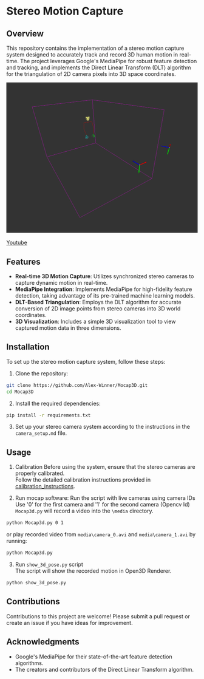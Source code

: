# Stereo Motion Capture

## Overview
This repository contains the implementation of a stereo motion capture system designed to accurately track and record 3D human motion in real-time. The project leverages Google's MediaPipe for robust feature detection and tracking, and implements the Direct Linear Transform (DLT) algorithm for the triangulation of 2D camera pixels into 3D space coordinates.

![](vis_open3d\vis_camera.png)

[Youtube](https://youtu.be/LWCxKxISCeY)

## Features
- **Real-time 3D Motion Capture**: Utilizes synchronized stereo cameras to capture dynamic motion in real-time.
- **MediaPipe Integration**: Implements MediaPipe for high-fidelity feature detection, taking advantage of its pre-trained machine learning models.
- **DLT-Based Triangulation**: Employs the DLT algorithm for accurate conversion of 2D image points from stereo cameras into 3D world coordinates.
- **3D Visualization**: Includes a simple 3D visualization tool to view captured motion data in three dimensions.

## Installation
To set up the stereo motion capture system, follow these steps:

1. Clone the repository:
```bash
git clone https://github.com/Alex-Winner/Mocap3D.git
cd Mocap3D
```

2. Install the required dependencies:
```bash
pip install -r requirements.txt
```

3. Set up your stereo camera system according to the instructions in the `camera_setup.md` file.

## Usage

1. Calibration
Before using the system, ensure that the stereo cameras are properly calibrated. <br>
Follow the detailed calibration instructions provided in [calibration_instructions](docs\calibration_instructions.md).

2. Run mocap software:
Run the script with live cameras using camera IDs
Use '0' for the first camera and '1' for the second camera (Opencv Id)
`Mocap3d.py` will record a video into the `\media` directory.

```bash
python Mocap3d.py 0 1
```
or play recorded video from `media\camera_0.avi` and `media\camera_1.avi` by running:

```bash
python Mocap3d.py
```

3. Run `show_3d_pose.py` script <br>
The script will show the recorded motion in Open3D Renderer.
```bash
python show_3d_pose.py
``` 

## Contributions
Contributions to this project are welcome! Please submit a pull request or create an issue if you have ideas for improvement.

## Acknowledgments
- Google's MediaPipe for their state-of-the-art feature detection algorithms.
- The creators and contributors of the Direct Linear Transform algorithm.